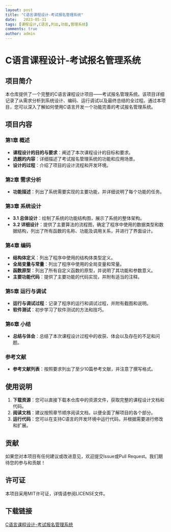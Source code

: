 ```yaml
---
layout: post
title: "C语言课程设计-考试报名管理系统"
date:   2023-05-31
tags: [课程设计,C语言,列出,功能,管理系统]
comments: true
author: admin
---
```

# C语言课程设计-考试报名管理系统

## 项目简介

本仓库提供了一个完整的C语言课程设计项目——考试报名管理系统。该项目详细记录了从需求分析到系统设计、编码、运行调试以及最终总结的全过程。通过本项目，您可以深入了解如何使用C语言开发一个功能完善的考试报名管理系统。

## 项目内容

### 第1章 概述
- **课程设计的目的与要求**：阐述了本次课程设计的目标和要求。
- **选题的内容**：详细描述了考试报名管理系统的功能和应用场景。
- **设计的过程**：介绍了项目的设计流程和开发环境。

### 第2章 需求分析
- **功能描述**：列出了系统需要实现的主要功能，并详细说明了每个功能的任务。

### 第3章 系统设计
- **3.1 总体设计**：绘制了系统的功能结构图，展示了系统的整体架构。
- **3.2 详细设计**：提供了主要算法的流程图，确定了程序中使用的数据类型和数据结构，列出了所有函数的名称、功能及调用关系，并进行了界面设计。

### 第4章 编码
- **结构体定义**：列出了程序中使用的结构体类型定义。
- **全局变量与常量**：列出了程序中使用的全局变量和常量。
- **函数原型**：列出了所有自定义函数的原型，并说明了其功能和参数意义。
- **主要功能代码**：提供了主要功能的代码实现，并附有适当的注释。

### 第5章 运行与调试
- **运行与调试过程**：记录了程序的运行和调试过程，并附有截图和说明。
- **软件测试**：初步学习了软件测试的方法和技巧。

### 第6章 小结
- **总结与体会**：总结了本次课程设计过程中的收获、体会以及存在的不足和问题。

### 参考文献
- **参考文献列表**：按照要求列出了至少10篇参考文献，并注意了撰写格式。

## 使用说明

1. **下载资源**：您可以直接下载本仓库中的资源文件，获取完整的课程设计文档和代码。
2. **阅读文档**：建议按照章节顺序阅读文档，以便全面了解项目的各个部分。
3. **运行代码**：您可以在支持C语言的开发环境中运行代码，并根据需要进行修改和扩展。

## 贡献

如果您对本项目有任何建议或改进意见，欢迎提交Issue或Pull Request。我们期待您的参与和贡献！

## 许可证

本项目采用MIT许可证，详情请参阅LICENSE文件。

## 下载链接

[C语言课程设计-考试报名管理系统](https://pan.quark.cn/s/de140ba21a3e)